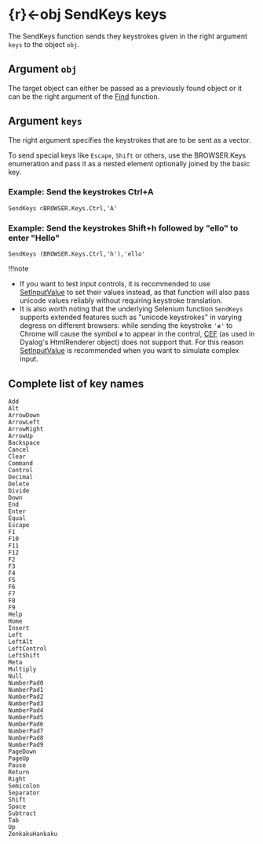 # {r}←obj SendKeys keys

The SendKeys function sends they keystrokes given in the right argument `keys` to the object `obj`.

## Argument `obj`

The target object can either be passed as a previously found object or it can be the right argument of the [Find](Find.md) function.

## Argument `keys`

The right argument specifies the keystrokes that are to be sent as a vector.

To send special keys like `Escape`, `Shift` or others, use the BROWSER.Keys enumeration and pass it as a nested element optionally joined by the basic key.

<h3 class="example1">Example: Send the keystrokes Ctrl+A</h3>

`SendKeys ⊂BROWSER.Keys.Ctrl,'A'`

<h3 class="example2">Example: Send the keystrokes Shift+h followed by "ello" to enter "Hello"</h3>

`SendKeys (BROWSER.Keys.Ctrl,'h'),'ello'`

!!!note
   * If you want to test input controls, it is recommended to use [SetInputValue](/browser-automation#setinputvalue) to set their values instead, as that function will also pass unicode values reliably without requiring keystroke translation.
   * It is also worth noting that the underlying Selenium function `SendKeys` supports extended features such as "unicode keystrokes" in varying degress on different browsers: while sending the keystroke `'≢'` to Chrome will cause the symbol `≢` to appear in the control, [CEF](./terminology.md#cef---chromium-embedded-framework) (as used in Dyalog's HtmlRenderer object) does not support that. For this reason [SetInputValue](/browser-automation#setinputvalue) is recommended when you want to simulate complex input.

## Complete list of key names

````
Add
Alt
ArrowDown
ArrowLeft
ArrowRight
ArrowUp
Backspace
Cancel
Clear
Command
Control
Decimal
Delete
Divide
Down
End
Enter
Equal
Escape
F1
F10
F11
F12
F2
F3
F4
F5
F6
F7
F8
F9
Help
Home
Insert
Left
LeftAlt
LeftControl
LeftShift
Meta
Multiply
Null
NumberPad0
NumberPad1
NumberPad2
NumberPad3
NumberPad4
NumberPad5
NumberPad6
NumberPad7
NumberPad8
NumberPad9
PageDown
PageUp
Pause
Return
Right
Semicolon
Separator
Shift
Space
Subtract
Tab
Up
ZenkakuHankaku
````